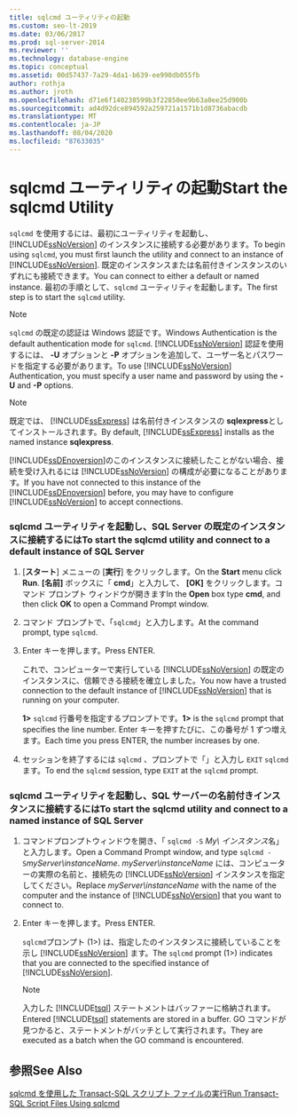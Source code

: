 ```yaml
---
title: sqlcmd ユーティリティの起動
ms.custom: seo-lt-2019
ms.date: 03/06/2017
ms.prod: sql-server-2014
ms.reviewer: ''
ms.technology: database-engine
ms.topic: conceptual
ms.assetid: 00d57437-7a29-4da1-b639-ee990db055fb
author: rothja
ms.author: jroth
ms.openlocfilehash: d71e6f140238599b3f22850ee9b63a0ee25d900b
ms.sourcegitcommit: ad4d92dce894592a259721a1571b1d8736abacdb
ms.translationtype: MT
ms.contentlocale: ja-JP
ms.lasthandoff: 08/04/2020
ms.locfileid: "87633035"
---
```

# <a name="start-the-sqlcmd-utility"></a><span data-ttu-id="ef8d3-102">sqlcmd ユーティリティの起動</span><span class="sxs-lookup"><span data-stu-id="ef8d3-102">Start the sqlcmd Utility</span></span>
  <span data-ttu-id="ef8d3-103">`sqlcmd` を使用するには、最初にユーティリティを起動し、[!INCLUDE[ssNoVersion](../../includes/ssnoversion-md.md)] のインスタンスに接続する必要があります。</span><span class="sxs-lookup"><span data-stu-id="ef8d3-103">To begin using `sqlcmd`, you must first launch the utility and connect to an instance of [!INCLUDE[ssNoVersion](../../includes/ssnoversion-md.md)].</span></span> <span data-ttu-id="ef8d3-104">既定のインスタンスまたは名前付きインスタンスのいずれにも接続できます。</span><span class="sxs-lookup"><span data-stu-id="ef8d3-104">You can connect to either a default or named instance.</span></span> <span data-ttu-id="ef8d3-105">最初の手順として、`sqlcmd` ユーティリティを起動します。</span><span class="sxs-lookup"><span data-stu-id="ef8d3-105">The first step is to start the `sqlcmd` utility.</span></span>  
  
> [!NOTE]  
>  <span data-ttu-id="ef8d3-106">`sqlcmd` の既定の認証は Windows 認証です。</span><span class="sxs-lookup"><span data-stu-id="ef8d3-106">Windows Authentication is the default authentication mode for `sqlcmd`.</span></span> <span data-ttu-id="ef8d3-107">[!INCLUDE[ssNoVersion](../../includes/ssnoversion-md.md)] 認証を使用するには、 **-U** オプションと **-P** オプションを追加して、ユーザー名とパスワードを指定する必要があります。</span><span class="sxs-lookup"><span data-stu-id="ef8d3-107">To use [!INCLUDE[ssNoVersion](../../includes/ssnoversion-md.md)] Authentication, you must specify a user name and password by using the **-U** and **-P** options.</span></span>  
  
> [!NOTE]  
>  <span data-ttu-id="ef8d3-108"> 既定では、 [!INCLUDE[ssExpress](../../includes/ssexpress-md.md)] は名前付きインスタンスの **sqlexpress**としてインストールされます。</span><span class="sxs-lookup"><span data-stu-id="ef8d3-108">By default, [!INCLUDE[ssExpress](../../includes/ssexpress-md.md)] installs as the named instance **sqlexpress**.</span></span>  
  
 <span data-ttu-id="ef8d3-109">[!INCLUDE[ssDEnoversion](../../includes/ssdenoversion-md.md)]のこのインスタンスに接続したことがない場合、接続を受け入れるには [!INCLUDE[ssNoVersion](../../includes/ssnoversion-md.md)] の構成が必要になることがあります。</span><span class="sxs-lookup"><span data-stu-id="ef8d3-109">If you have not connected to this instance of the [!INCLUDE[ssDEnoversion](../../includes/ssdenoversion-md.md)] before, you may have to configure [!INCLUDE[ssNoVersion](../../includes/ssnoversion-md.md)] to accept connections.</span></span>  
  
### <a name="to-start-the-sqlcmd-utility-and-connect-to-a-default-instance-of-sql-server"></a><span data-ttu-id="ef8d3-110">sqlcmd ユーティリティを起動し、SQL Server の既定のインスタンスに接続するには</span><span class="sxs-lookup"><span data-stu-id="ef8d3-110">To start the sqlcmd utility and connect to a default instance of SQL Server</span></span>  
  
1.  <span data-ttu-id="ef8d3-111">[**スタート**] メニューの [**実行**] をクリックします。</span><span class="sxs-lookup"><span data-stu-id="ef8d3-111">On the **Start** menu click **Run**.</span></span> <span data-ttu-id="ef8d3-112">**[名前]** ボックスに「 **cmd**」と入力して、 **[OK]** をクリックします。コマンド プロンプト ウィンドウが開きます</span><span class="sxs-lookup"><span data-stu-id="ef8d3-112">In the **Open** box type **cmd**, and then click **OK** to open a Command Prompt window.</span></span>  
  
2.  <span data-ttu-id="ef8d3-113">コマンド プロンプトで、「`sqlcmd`」と入力します。</span><span class="sxs-lookup"><span data-stu-id="ef8d3-113">At the command prompt, type `sqlcmd`.</span></span>  
  
3.  <span data-ttu-id="ef8d3-114">Enter キーを押します。</span><span class="sxs-lookup"><span data-stu-id="ef8d3-114">Press ENTER.</span></span>  
  
     <span data-ttu-id="ef8d3-115">これで、コンピューターで実行している [!INCLUDE[ssNoVersion](../../includes/ssnoversion-md.md)] の既定のインスタンスに、信頼できる接続を確立しました。</span><span class="sxs-lookup"><span data-stu-id="ef8d3-115">You now have a trusted connection to the default instance of [!INCLUDE[ssNoVersion](../../includes/ssnoversion-md.md)] that is running on your computer.</span></span>  
  
     <span data-ttu-id="ef8d3-116">**1>** `sqlcmd` 行番号を指定するプロンプトです。</span><span class="sxs-lookup"><span data-stu-id="ef8d3-116">**1>** is the `sqlcmd` prompt that specifies the line number.</span></span> <span data-ttu-id="ef8d3-117">Enter キーを押すたびに、この番号が 1 ずつ増えます。</span><span class="sxs-lookup"><span data-stu-id="ef8d3-117">Each time you press ENTER, the number increases by one.</span></span>  
  
4.  <span data-ttu-id="ef8d3-118">セッションを終了するには `sqlcmd` 、プロンプトで「」と入力し `EXIT` `sqlcmd` ます。</span><span class="sxs-lookup"><span data-stu-id="ef8d3-118">To end the `sqlcmd` session, type `EXIT` at the `sqlcmd` prompt.</span></span>  
  
### <a name="to-start-the-sqlcmd-utility-and-connect-to-a-named-instance-of-sql-server"></a><span data-ttu-id="ef8d3-119">sqlcmd ユーティリティを起動し、SQL サーバーの名前付きインスタンスに接続するには</span><span class="sxs-lookup"><span data-stu-id="ef8d3-119">To start the sqlcmd utility and connect to a named instance of SQL Server</span></span>  
  
1.  <span data-ttu-id="ef8d3-120">コマンドプロンプトウィンドウを開き、「 `sqlcmd -S` *My\ インスタンス*名」と入力します。</span><span class="sxs-lookup"><span data-stu-id="ef8d3-120">Open a Command Prompt window, and type `sqlcmd -S`*myServer\instanceName*.</span></span> <span data-ttu-id="ef8d3-121">*myServer\instanceName* には、コンピューターの実際の名前と、接続先の [!INCLUDE[ssNoVersion](../../includes/ssnoversion-md.md)] インスタンスを指定してください。</span><span class="sxs-lookup"><span data-stu-id="ef8d3-121">Replace *myServer\instanceName* with the name of the computer and the instance of [!INCLUDE[ssNoVersion](../../includes/ssnoversion-md.md)] that you want to connect to.</span></span>  
  
2.  <span data-ttu-id="ef8d3-122">Enter キーを押します。</span><span class="sxs-lookup"><span data-stu-id="ef8d3-122">Press ENTER.</span></span>  
  
     <span data-ttu-id="ef8d3-123">`sqlcmd`プロンプト (1>) は、指定したのインスタンスに接続していることを示し [!INCLUDE[ssNoVersion](../../includes/ssnoversion-md.md)] ます。</span><span class="sxs-lookup"><span data-stu-id="ef8d3-123">The `sqlcmd` prompt (1>) indicates that you are connected to the specified instance of [!INCLUDE[ssNoVersion](../../includes/ssnoversion-md.md)].</span></span>  
  
    > [!NOTE]  
    >  <span data-ttu-id="ef8d3-124">入力した [!INCLUDE[tsql](../../includes/tsql-md.md)] ステートメントはバッファーに格納されます。</span><span class="sxs-lookup"><span data-stu-id="ef8d3-124">Entered [!INCLUDE[tsql](../../includes/tsql-md.md)] statements are stored in a buffer.</span></span> <span data-ttu-id="ef8d3-125">GO コマンドが見つかると、ステートメントがバッチとして実行されます。</span><span class="sxs-lookup"><span data-stu-id="ef8d3-125">They are executed as a batch when the GO command is encountered.</span></span>  
  
## <a name="see-also"></a><span data-ttu-id="ef8d3-126">参照</span><span class="sxs-lookup"><span data-stu-id="ef8d3-126">See Also</span></span>  
 [<span data-ttu-id="ef8d3-127">sqlcmd を使用した Transact-SQL スクリプト ファイルの実行</span><span class="sxs-lookup"><span data-stu-id="ef8d3-127">Run Transact-SQL Script Files Using sqlcmd</span></span>](sqlcmd-run-transact-sql-script-files.md)  
  
  
